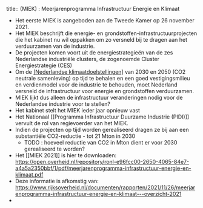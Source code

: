 title:: (MIEK) : Meerjarenprogramma Infrastructuur Energie en Klimaat

- Het eerste MIEK is aangeboden aan de Tweede Kamer op 26 november 2021.
- Het MIEK beschrijft die energie- en grondstoffen-infrastructuurprojecten
   die het kabinet nu wil oppakken om zo versneld bij te dragen aan het 
  verduurzamen van de industrie.
- De projecten komen voort uit de energiestrategieën van de zes 
  Nederlandse industriële clusters, de zogenoemde Cluster Energiestrategie
   (CES)
- Om de [[Nederlandse klimaatdoelstellingen]](https://www.rijksoverheid.nl/onderwerpen/klimaatverandering/klimaatbeleid)
   van 2030 en 2050 (CO2 neutrale samenleving) op tijd te behalen en een 
  goed vestigingsmilieu en verdienmodel voor de industrie te behouden, 
  moet Nederland versneld de infrastructuur voor energie en grondstoffen 
  verduurzamen.
- MIEK lijkt dus alleen de infrastructuur veranderingen nodig voor de Nederlandse industrie voor te stellen?
- Het kabinet stelt het MIEK ieder jaar opnieuw vast
- Het Nationaal [[Programma Infrastructuur Duurzame Industrie (PIDI)]] vervult de rol van regievoerder van het MIEK.
- Indien de projecten op tijd worden gerealiseerd dragen ze bij aan een substantiële CO2-reductie - tot 21 Mton in 2030
	- TODO : hoeveel reductie van CO2 in Mton dient er voor 2030 gerealiseerd te worden?
- Het [[MIEK 2021]] is hier te downloaden: https://open.overheid.nl/repository/ronl-e96fcc00-2650-4065-84e7-a4a5a2350bbf/1/pdf/meerjarenprogramma-infrastructuur-energie-en-klimaat.pdf
- Deze informatie is afkomstig van: https://www.rijksoverheid.nl/documenten/rapporten/2021/11/26/meerjarenprogramma-infrastructuur-energie-en-klimaat---overzicht-2021
-